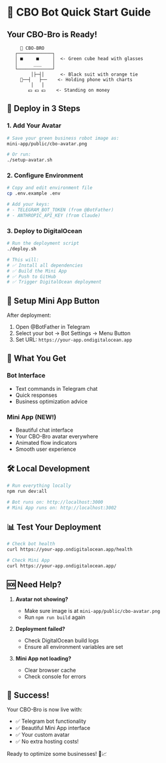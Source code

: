 # 🚀 CBO Bot Quick Start Guide

## Your CBO-Bro is Ready!

```
     🤖 CBO-BRO
   ┌─────────────┐
   │ ■     ■     │  <- Green cube head with glasses
   │      ___    │
   └─────────────┘
         │├─┤│      <- Black suit with orange tie
     📱──┤   ├──    <- Holding phone with charts
         │   │
        💵 💵 💵    <- Standing on money
```

## 🎯 Deploy in 3 Steps

### 1. Add Your Avatar
```bash
# Save your green business robot image as:
mini-app/public/cbo-avatar.png

# Or run:
./setup-avatar.sh
```

### 2. Configure Environment
```bash
# Copy and edit environment file
cp .env.example .env

# Add your keys:
# - TELEGRAM_BOT_TOKEN (from @BotFather)
# - ANTHROPIC_API_KEY (from Claude)
```

### 3. Deploy to DigitalOcean
```bash
# Run the deployment script
./deploy.sh

# This will:
# ✅ Install all dependencies
# ✅ Build the Mini App
# ✅ Push to GitHub
# ✅ Trigger DigitalOcean deployment
```

## 📱 Setup Mini App Button

After deployment:
1. Open @BotFather in Telegram
2. Select your bot → Bot Settings → Menu Button
3. Set URL: `https://your-app.ondigitalocean.app`

## 🎨 What You Get

### Bot Interface
- Text commands in Telegram chat
- Quick responses
- Business optimization advice

### Mini App (NEW!)
- Beautiful chat interface
- Your CBO-Bro avatar everywhere
- Animated flow indicators
- Smooth user experience

## 🛠️ Local Development

```bash
# Run everything locally
npm run dev:all

# Bot runs on: http://localhost:3000
# Mini App runs on: http://localhost:3002
```

## 📊 Test Your Deployment

```bash
# Check bot health
curl https://your-app.ondigitalocean.app/health

# Check Mini App
curl https://your-app.ondigitalocean.app/
```

## 🆘 Need Help?

1. **Avatar not showing?**
   - Make sure image is at `mini-app/public/cbo-avatar.png`
   - Run `npm run build` again

2. **Deployment failed?**
   - Check DigitalOcean build logs
   - Ensure all environment variables are set

3. **Mini App not loading?**
   - Clear browser cache
   - Check console for errors

## 🎉 Success!

Your CBO-Bro is now live with:
- ✅ Telegram bot functionality
- ✅ Beautiful Mini App interface
- ✅ Your custom avatar
- ✅ No extra hosting costs!

Ready to optimize some businesses! 💼📈